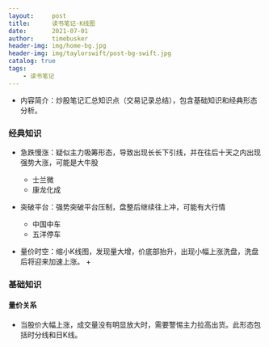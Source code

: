 ```yaml
---
layout:     post
title:      读书笔记-K线图
date:       2021-07-01
author:     timebusker
header-img: img/home-bg.jpg
header-img: img/taylorswift/post-bg-swift.jpg
catalog: true
tags:
    - 读书笔记
---  
```


- 内容简介：炒股笔记汇总知识点（交易记录总结），包含基础知识和经典形态分析。

### 经典知识

- 急跌慢涨：疑似主力吸筹形态，导致出现长长下引线，并在往后十天之内出现强势大涨，可能是大牛股
	+ 士兰微
	+ 康龙化成

- 突破平台：强势突破平台压制，盘整后继续往上冲，可能有大行情
	+ 中国中车
	+ 五洋停车

- 量价时空：缩小K线图，发现量大增，价底部抬升，出现小幅上涨洗盘，洗盘后将迎来加速上涨。
	+ 


### 基础知识

#### 量价关系

- 当股价大幅上涨，成交量没有明显放大时，需要警惕主力拉高出货。此形态包括时分线和日K线。

